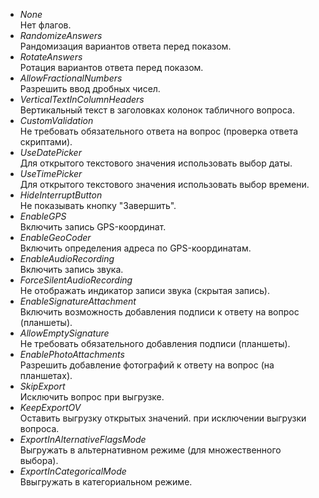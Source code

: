 - *None*<br>
Нет флагов.
- *RandomizeAnswers*<br>
Рандомизация вариантов ответа перед показом.
- *RotateAnswers*<br>
Ротация вариантов ответа перед показом.
- *AllowFractionalNumbers*<br>
Разрешить ввод дробных чисел.
- *VerticalTextInColumnHeaders*<br>
Вертикальный текст в заголовках колонок табличного вопроса.
- *CustomValidation*<br>
Не требовать обязательного ответа на вопрос (проверка ответа скриптами).
- *UseDatePicker*<br>
Для открытого текстового значения использовать выбор даты.
- *UseTimePicker*<br>
Для открытого текстового значения использовать выбор времени.
- *HideInterruptButton*<br>
Не показывать кнопку "Завершить".
- *EnableGPS*<br>
Включить запись GPS-координат.
- *EnableGeoCoder*<br>
Включить определения адреса по GPS-координатам.
- *EnableAudioRecording*<br>
Включить запись звука.
- *ForceSilentAudioRecording*<br>
Не отображать индикатор записи звука (скрытая запись).
- *EnableSignatureAttachment*<br>
Включить возможность добавления подписи к ответу на вопрос (планшеты).
- *AllowEmptySignature*<br>
Не требовать обязательного добавления подписи (планшеты).
- *EnablePhotoAttachments*<br>
Разрешить добавление фотографий к ответу на вопрос (на планшетах).
- *SkipExport*<br>
Исключить вопрос при выгрузке.
- *KeepExportOV*<br>
Оставить выгрузку открытых значений. при исключении выгрузки вопроса.
- *ExportInAlternativeFlagsMode*<br>
Выгружать в альтернативном режиме (для множественного выбора).
- *ExportInCategoricalMode*<br>
Ввыгружать в категориальном режиме.

